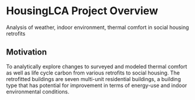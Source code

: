# HousingLCA Project Overview
Analysis of weather, indoor environment, thermal comfort in social housing retrofits
 
## Motivation
To analytically explore changes to surveyed and modeled thermal comfort as well as life cycle carbon from various retrofits to social housing. 
The retrofitted buildings are seven multi-unit residential buildings, a building type that has potential for improvement in terms of energy-use and indoor environmental conditions.  


 
